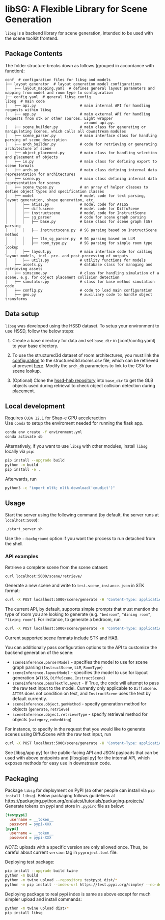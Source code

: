 # libSG: A Flexible Library for Scene Generation

`libsg` is a backend library for scene generation, intended to be used with the scene toolkit frontend.

## Package Contents

The folder structure breaks down as follows (grouped in accordance with function):
```
conf  # configuration files for libsg and models
├── layout_generator  # layout generation model configurations
│   ├── layout_mapping.yaml  # defines general layout parameters and mapping from model and room type to configuration
├── config.yaml  # general libsg config
libsg  # main code
│   ├── api.py                    # main internal API for handling requests within libsg
│   ├── app.py                    # main external API for handling requests from stk or other sources. Light wrapper
                                    around api.py.
│   ├── scene_builder.py          # main class for generating or manipulating scenes, which calls all downstream modules
│   ├── scene_parser.py           # main interface class for handling parsing of scene description
│   ├── arch_builder.py           # code for retrieving or generating architecture of scene
│   ├── object_placement.py       # main class for handling selection and placement of objects
│   ├── io.py                     # main class for defining export to scene formats
│   ├── arch.py                   # main class defining internal data representation for architectures
│   ├── scene.py                  # main class defining internal data representation for scenes
│   ├── scene_types.py            # an array of helper classes to define object types and specification classes
│   ├── model                     # model code for text parsing, layout generation, shape generation, etc.
│   │   ├── atiss.py              # model code for ATISS
│   │   ├── diffuscene            # model code for DiffuScene
│   │   ├── instructscene         # model code for InstructScene
│   │   ├── sg_parser             # code for scene graph parsing
│   │   │   ├── base.py           # base class for scene graph (SG) parsing
│   │   │   ├── instructscene.py  # SG parsing based on InstructScene method
│   │   │   ├── llm_sg_parser.py  # SG parsing based on LLM
│   │   │   ├── room_type.py      # SG parsing for simple room type lookup
│   │   ├── layout.py             # main interface code for calling layout models, incl. pre- and post-processing of outputs
│   │   ├── utils.py              # utility functions for models
│   ├── assets.py                 # database class for managing and retrieving assets
│   ├── simscene.py               # class for handling simulation of a scene, e.g. for object placement collision detection
│   ├── simulator.py              # class for base method simulation code
│   ├── config.py                 # code to load main configuration
│   ├── geo.py                    # auxiliary code to handle object transforms
```

## Data setup

`libsg` was developed using the HSSD dataset. To setup your environment to use HSSD, follow the below steps:

1. Create a base directory for data and set `base_dir` in [conf/config.yaml] to your base directory.

2. To use the structured3d dataset of room architectures, you must link the [configuration](conf/config.yaml) to the 
structured3d.rooms.csv file, which can be retrieved at present 
[here](https://github.com/smartscenes/sstk-metadata/blob/master/data/structured3d/structured3d.rooms.csv). 
Modify the `arch_db` parameters to link to the CSV for scene lookup.

3. (Optional) Clone the [hssd-hab repository](https://huggingface.co/datasets/hssd/hssd-hab) into `base_dir` to get the GLB objects 
used during retrieval to check object collision detection during placement.

## Local development

Requires `CUDA 12.1` for Shap-e GPU acceleraction \
Use `conda` to setup the enviroment needed for running the flask app.

```bash
conda env create -f environment.yml
conda activate sb
```

Alternatively, if you want to use `libsg` with other modules, install `libsg` locally via `pip`:

```bash
pip install --upgrade build
python -m build
pip install -e .
```

Afterwards, run
```bash
python3 -c "import nltk; nltk.download('cmudict')"
```

## Usage

Start the server using the following command (by default, the server runs at `localhost:5000`):
```bash
./start_server.sh
```

Use the `--background` option if you want the process to run detached from the shell.

### API examples

Retrieve a complete scene from the scene dataset:
```bash
curl localhost:5000/scene/retrieve/
```

Generate a new scene and write to `test.scene_instance.json` in STK format:
```bash
curl -X POST localhost:5000/scene/generate -H 'Content-Type: application/json' -d '{"type": "text", "input": "<scene generation prompt>", "format": "STK"}' -o test.scene_instance.json
```

The current API, by default, supports simple prompts that must mention the type of room you are looking to generate 
(e.g. `"bedroom"`, `"dining room"`, `"living room"`). For instance, to generate a bedroom, run
```bash
curl -X POST localhost:5000/scene/generate -H 'Content-Type: application/json' -d '{"type": "text", "input": "Generate a bedroom", "format": "STK"}' -o test.scene_instance.json
```

Current supported scene formats include STK and HAB.

You can additionally pass configuration options to the API to customize the backend generation of the scene:
* `sceneInference.parserModel` - specifies the model to use for scene graph parsing (`InstructScene`, `LLM`, `RoomType`)
* `sceneInference.layoutModel` - specifies the model to use for layout generation (`ATISS`, `DiffuScene`, `InstructScene`)
* `sceneInference.passTextToLayout` - if True, the code will attempt to pass the raw text input to the model. Currently
  only applicable to `DiffuScene`. `ATISS` does not condition on text, and `InstructScene` uses the text by default currently.
* `sceneInference.object.genMethod` - specify generation method for objects (`generate`, `retrieve`)
* `sceneInference.object.retrieveType` - specify retrieval method for objects (`category`, `embedding`)

For instance, to specify in the request that you would like to generate scenes using DiffuScene with the raw text input, 
run
```bash
curl -X POST localhost:5000/scene/generate -H 'Content-Type: application/json' -d '{"type": "text", "input": "Generate a dining room with a table and four chairs around it.", "format": "STK", "config": {"sceneInference.layoutModel": "DiffuScene", "sceneInference.passTextToLayout": "True"}}' -o test.scene_instance.json
```

See [libsg/app.py] for the public-facing API and JSON payloads that can be used with above endpoints and [libsg/api.py] 
for the internal API, which exposes methods for easy use in downstream code.

## Packaging

Package `libsg` for deployment on PyPI (so other people can install via `pip install libsg`).
Below packaging follows guidelines at https://packaging.python.org/en/latest/tutorials/packaging-projects/
Generate tokens on pypi and store in `.pypirc` file as below:
```ini
[testpypi]
  username = __token__
  password = pypi-XXX
[pypi]
  username = __token__
  password = pypi-XXX
```

*NOTE*: uploads with a specific version are only allowed once.
Thus, be careful about current `version` tag in `pyproject.toml` file.

Deploying test package:
```bash
pip install --upgrade build twine
python -m build
python -m twine upload --repository testpypi dist/*
python -m pip install --index-url https://test.pypi.org/simple/ --no-deps libsg
```

Deploying package to real pypi index is same as above except for much simpler upload and install commands:
```bash
python -m twine upload dist/*
pip install libsg
```
